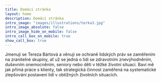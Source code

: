 ```yaml
---
title: Domácí stránka
layout: home
description: Domácí stránka
intro_image: "images/illustrations/terka3.jpg"
intro_image_absolute: false
intro_image_hide_on_mobile: false
intro_call_box_on_mobile: true
show_call_box: true
---
```


Jmenuji se Tereza Bártová a věnuji se ochraně lidských práv se zaměřením na
zranitelné skupiny, ať už se jedná o lidi se zdravotním znevýhodněním, duševním
onemocněním, seniory nebo děti v těžké životní situaci. Baví mě jak přímá práce s
klienty, tak strategická činnost zaměřená na systematické zlepšování postavení lidí v
obtížných životních situacích.

